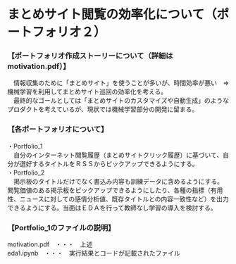 # まとめサイト閲覧の効率化について（ポートフォリオ２）

### 【ポートフォリオ作成ストーリーについて（詳細はmotivation.pdf）】
　情報収集のために「まとめサイト」を使うことが多いが、時間効率が悪い　⇒　機械学習を利用してまとめサイト巡回の効率化を考える。  
　最終的なゴールとしては「まとめサイトのカスタマイズや自動生成」のようなプロダクトを考えているが、現状では機械学習部分の開発に留まる。  
### 【各ポートフォリオについて】
・Portfolio_1  
　自分のインターネット閲覧履歴（まとめサイトクリック履歴）に基づいて、自分が選好するタイトルをＲＳＳからピックアップできるようにする。  
・Portfolio_2  
　掲示板のタイトルだけでなく書込み内容も訓練データに含めるようにする。閲覧価値のある掲示板をピックアップできるようにしたり、各種の指標（有用性、ニュースに対しての感情分析値、既存タイトルとの内容一致性など）を出力できるようにする。当面はＥＤＡを行って教師なし学習の導入を検討する。
  
### 【Portfolio_1のファイルの説明】
motivation.pdf　・・・　上述  
eda1.ipynb　・・・　実行結果とコードが記載されたファイル    
